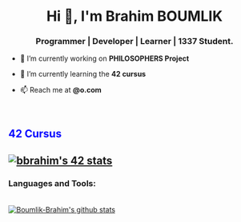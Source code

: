<h1 align="center">Hi 👋, I'm Brahim BOUMLIK</h1>
<h3 align="center">Programmer | Developer | Learner | 1337 Student.</h3>

- 🔭 I’m currently working on **PHILOSOPHERS Project**

- 🌱 I’m currently learning the **42 cursus**

- 📫 Reach me at **@o.com**

<br>
<h2 style="color: blue" > 42 Cursus <h2>
<a href="https://github.com/oakoudad/badge42"><img src="https://badge.mediaplus.ma/binary/bbrahim" alt="bbrahim's 42 stats" /></a>
  
<h3 align="left">Languages and Tools:</h3>

<a href="https://github.com/Boumlik-Brahim">
</a>
<br>
<a href="https://github.com/Boumlik-Brahim">
 <img align="center" src="https://github-readme-stats.vercel.app/api?username=Boumlik-Brahim&show_icons=true&theme=dark&line_height=40" alt="Boumlik-Brahim's github stats"/>
</a>


